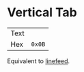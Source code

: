 # Vertical Tab

|     |   |
| --- | --- |
| Text |        |
| Hex  | `0x0B`   |

Equivalent to [linefeed](lf.md).
